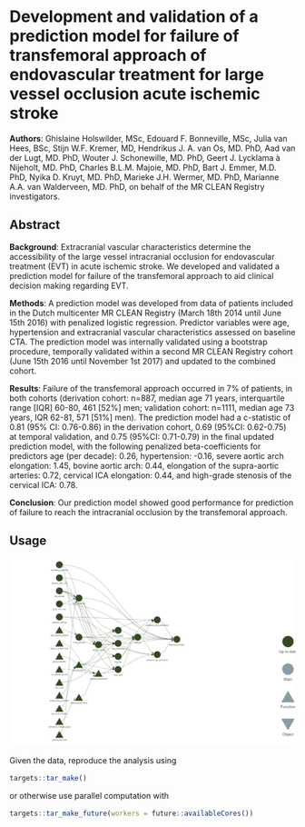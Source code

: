 # Development and validation of a prediction model for failure of transfemoral approach of endovascular treatment for large vessel occlusion acute ischemic stroke

**Authors**: Ghislaine Holswilder, MSc, Edouard F. Bonneville, MSc, Julia van Hees, BSc, Stijn W.F. Kremer, MD, Hendrikus J. A. van Os, MD. PhD, Aad van der Lugt, MD. PhD, Wouter J. Schonewille, MD. PhD, Geert J. Lycklama à Nijeholt, MD. PhD, Charles B.L.M. Majoie, MD. PhD, Bart J. Emmer, M.D. PhD, Nyika D. Kruyt, MD. PhD, Marieke J.H. Wermer, MD. PhD, Marianne A.A. van Walderveen, MD. PhD, on behalf of the MR CLEAN Registry investigators.

## Abstract

**Background**: Extracranial vascular characteristics determine the accessibility of the large vessel intracranial occlusion for endovascular treatment (EVT) in acute ischemic stroke. We developed and validated a prediction model for failure of the transfemoral approach to aid clinical decision making regarding EVT. 

**Methods**: A prediction model was developed from data of patients included in the Dutch multicenter MR CLEAN Registry (March 18th 2014 until June 15th 2016) with penalized logistic regression. Predictor variables were age, hypertension and extracranial vascular characteristics assessed on baseline CTA. The prediction model was internally validated using a bootstrap procedure, temporally validated within a second MR CLEAN Registry cohort (June 15th 2016 until November 1st 2017) and updated to the combined cohort.

**Results**: Failure of the transfemoral approach occurred in 7% of patients, in both cohorts (derivation cohort: n=887, median age 71 years, interquartile range [IQR] 60-80, 461 [52%] men; validation cohort: n=1111, median age 73 years, IQR 62-81, 571 [51%] men). The prediction model had a c-statistic of 0.81 (95% CI: 0.76-0.86) in the derivation cohort, 0.69 (95%CI: 0.62-0.75) at temporal validation, and 0.75 (95%CI: 0.71-0.79) in the final updated prediction model, with the following penalized beta-coefficients for predictors age (per decade): 0.26, hypertension: -0.16, severe aortic arch elongation: 1.45, bovine aortic arch: 0.44, elongation of the supra-aortic arteries: 0.72, cervical ICA elongation: 0.44, and high-grade stenosis of the cervical ICA: 0.78.

**Conclusion**: Our prediction model showed good performance for prediction of  failure to reach the intracranial occlusion by the transfemoral approach. 

## Usage

![](analysis/targets-pipeline.png)

Given the data, reproduce the analysis using

``` r
targets::tar_make()
```

or otherwise use parallel computation with

``` r
targets::tar_make_future(workers = future::availableCores())
```